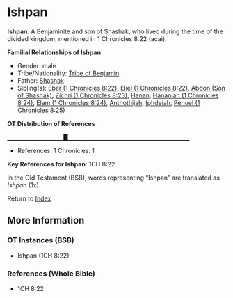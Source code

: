 # Ishpan
**Ishpan**. 
A Benjaminite and son of Shashak, who lived during the time of the divided kingdom, mentioned in 1 Chronicles 8:22 (acai). 




**Familial Relationships of Ishpan**


* Gender: male
* Tribe/Nationality: [Tribe of Benjamin](../../../groups/md/acai/Benjamin.md)
* Father: [Shashak](Shashak.md)
* Sibling(s): [Eber (1 Chronicles 8:22)](Eber.4.md), [Eliel (1 Chronicles 8:22)](Eliel.3.md), [Abdon (Son of Shashak)](Abdon.2.md), [Zichri (1 Chronicles 8:23)](Zichri.3.md), [Hanan](Hanan.md), [Hananiah (1 Chronicles 8:24)](Hananiah.2.md), [Elam (1 Chronicles 8:24)](Elam.3.md), [Anthothijah](Anthothijah.md), [Iphdeiah](Iphdeiah.md), [Penuel (1 Chronicles 8:25)](Penuel.2.md)


**OT Distribution of References**

▁▁▁▁▁▁▁▁▁▁▁▁█▁▁▁▁▁▁▁▁▁▁▁▁▁▁▁▁▁▁▁▁▁▁▁▁▁▁
* References: 1 Chronicles: 1



**Key References for Ishpan**: 
1CH 8:22. 


In the Old Testament (BSB), words representing “Ishpan” are translated as 
*Ishpan* (1x). 




Return to [Index](00-Index.md)

## More Information

### OT Instances (BSB)

* Ishpan (1CH 8:22)



### References (Whole Bible)

* 1CH 8:22



